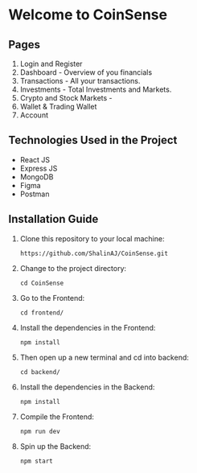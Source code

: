 # Welcome to CoinSense

## Pages
1. Login and Register
2. Dashboard - Overview of you financials
3. Transactions - All your transactions.
4. Investments - Total Investments and Markets.
5. Crypto and Stock Markets -
6. Wallet & Trading Wallet
7. Account

## Technologies Used in the Project
- React JS
- Express JS
- MongoDB
- Figma
- Postman

## Installation Guide
1. Clone this repository to your local machine:
   ```
   https://github.com/ShalinAJ/CoinSense.git
   ```
2. Change to the project directory:
   ```
   cd CoinSense
   ```
3. Go to the Frontend:
   ```
   cd frontend/
   ```
4. Install the dependencies in the Frontend:
   ```
   npm install
   ```
5. Then open up a new terminal and cd into backend:
   ```
   cd backend/
   ```
6. Install the dependencies in the Backend:
   ```
   npm install
   ```
7. Compile the Frontend:
   ```
   npm run dev
   ```
8. Spin up the Backend:
   ```
   npm start
   ```
